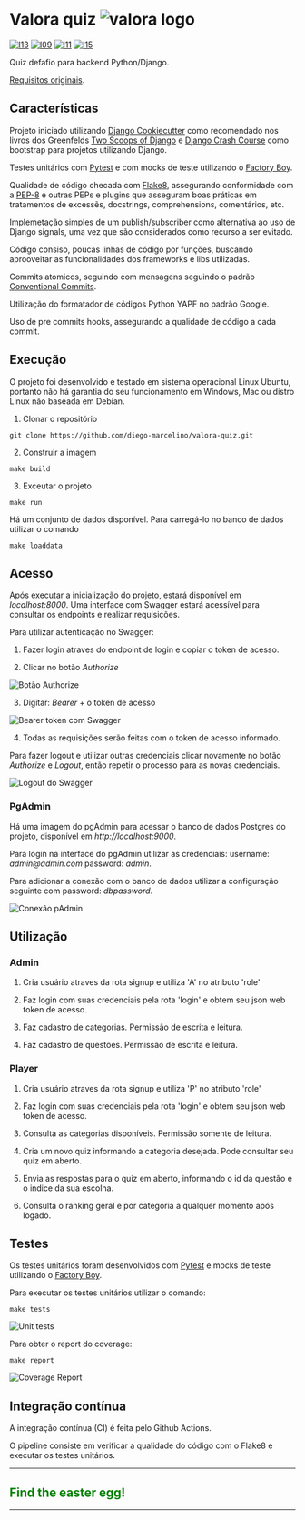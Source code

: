 # Valora quiz ![valora logo][i01]

[![l13]][l14]
[![l09]][l10]
[![l11]][l12]
[![l15]][l16]

Quiz defafio para backend Python/Django.

[Requisitos originais][r01].

## Características

Projeto iniciado utilizando [Django Cookiecutter][l01] como recomendado nos livros dos Greenfelds [Two Scoops of Django][l02] e [Django Crash Course][l03] como bootstrap para projetos utilizando Django.

Testes unitários com [Pytest][l04] e com mocks de teste utilizando o [Factory Boy][l05].

Qualidade de código checada com [Flake8][l06], assegurando conformidade com a [PEP-8][l07] e outras PEPs e plugins que asseguram boas práticas em tratamentos de excessẽs, docstrings, comprehensions, comentários, etc.

Implemetação simples de um publish/subscriber como alternativa ao uso de Django signals, uma vez que são considerados como recurso a ser evitado.

Código consiso, poucas linhas de código por funções, buscando aprooveitar as funcionalidades dos frameworks e libs utilizadas.

Commits atomicos, seguindo com mensagens seguindo o padrão [Conventional Commits][l08].

Utilização do formatador de códigos Python YAPF no padrão Google.

Uso de pre commits hooks, assegurando a qualidade de código a cada commit.

## Execução

O projeto foi desenvolvido e testado em sistema operacional Linux Ubuntu, portanto não há garantia do seu funcionamento em Windows, Mac ou distro Linux não baseada em Debian.

1. Clonar o repositório

```shell
git clone https://github.com/diego-marcelino/valora-quiz.git
```

2. Construir a imagem

```shell
make build
```

3. Exceutar o projeto

```shell
make run
```

Há um conjunto de dados disponível. Para carregá-lo no banco de dados utilizar o comando

```shell
make loaddata
```

## Acesso

Após executar a inicialização do projeto, estará disponível em _localhost:8000_. Uma interface com Swagger estará acessível para consultar os endpoints e realizar requisições.

Para utilizar autenticação no Swagger:

1. Fazer login atraves do endpoint de login e copiar o token de acesso.

2. Clicar no botão _Authorize_

![Botão Authorize][i03]

3. Digitar: _Bearer_ + o token de acesso

  ![Bearer token com Swagger][i02]

4. Todas as requisições serão feitas com o token de acesso informado.

Para fazer logout e utilizar outras credenciais clicar novamente no botão _Authorize_ e _Logout_, então repetir o processo para as novas credenciais.

![Logout do Swagger][i04]

### PgAdmin

Há uma imagem do pgAdmin para acessar o banco de dados Postgres do projeto, disponível em _http://localhost:9000_.

Para login na interface do pgAdmin utilizar as credenciais: username: _admin@admin.com_ password: _admin_.

Para adicionar a conexão com o banco de dados utilizar a configuração seguinte com password: _dbpassword_.

![Conexão pAdmin][i07]

## Utilização

### Admin

1. Cria usuário atraves da rota signup e utiliza 'A' no atributo 'role'

2. Faz login com suas credenciais pela rota 'login' e obtem seu json web token de acesso.

3. Faz cadastro de categorias. Permissão de escrita e leitura.

4. Faz cadastro de questões. Permissão de escrita e leitura.

### Player

1. Cria usuário atraves da rota signup e utiliza 'P' no atributo 'role'

2. Faz login com suas credenciais pela rota 'login' e obtem seu json web token de acesso.

3. Consulta as categorias disponíveis. Permissão somente de leitura.

4. Cria um novo quiz informando a categoria desejada. Pode consultar seu quiz em aberto.

5. Envia as respostas para o quiz em aberto, informando o id da questão e o indice da sua escolha.

6. Consulta o ranking geral e por categoria a qualquer momento após logado.

## Testes

Os testes unitários foram desenvolvidos com [Pytest][l04] e mocks de teste utilizando o [Factory Boy][l05].

Para executar os testes unitários utilizar o comando:

```shell
make tests
```

![Unit tests][i05]

Para obter o report do coverage:

```shell
make report
```

![Coverage Report][i06]

## Integração contínua

A integração contínua (CI) é feita pelo Github Actions.

O pipeline consiste em verificar a qualidade do código com o Flake8 e executar os testes unitários.

---

## <span style="color:green">Find the easter egg!</span>

---

<!-- Links -->
[l01]: https://cookiecutter-django.readthedocs.io/en/latest/ "Django Cookiecutter"
[l02]: https://b-ok.lat/book/2951511/0e8113 "Two Scoops of Django"
[l03]: https://b-ok.lat/book/5412804/9c7fd0 "Django Crash Course"
[l04]: https://docs.pytest.org "Pytes"
[l05]: https://factoryboy.readthedocs.io "Factory Boy"
[l06]: https://flake8.pycqa.org "Flake8"
[l07]: https://www.python.org/dev/peps/pep-0008/ "PEP-8"
[l08]: https://www.conventionalcommits.org/en/v1.0.0/ "Conventional Commits"
[l09]: https://img.shields.io/badge/code%20style-YAPF-000000.svg "YAPF Badge"
[l10]: https://github.com/google/yapf "YAPF Repo"
[l11]: https://img.shields.io/badge/built%20with-Cookiecutter%20Django-ff69b4.svg "Django Cookiecutter Badge"
[l12]: https://github.com/pydanny/cookiecutter-django/ "Django Cookiecutter Repo"
[l13]: https://github.com/diego-marcelino/valora-quiz/workflows/CI/badge.svg "Github Badge"
[l14]: https://github.com/diego-marcelino/valora-quiz/actions "Github Actions"
[l15]: https://img.shields.io/badge/-Diego%20Marcelino-blue?logo=Linkedin&logoColor=white "Linkedin Badge"
[l16]: https://www.linkedin.com/in/diegomarcelino/ "Linkedin Diego Marcelino"
<!-- References -->
[r01]: requirements.md "requisitos originais"
<!-- Imagens -->
[i01]: https://valora.cc/img/logo2.png "Valora logo"
[i02]: images/swagger_bearer.png "Bearer token com Swagger"
[i03]: images/swagger_authorize.png "Botão Authorize"
[i04]: images/swagger_logout.png "Swagger Logout"
[i05]: images/unit-tests.png "Unit tests"
[i06]: images/coverage-report.png "Coverage report"
[i07]: images/pgadmin.png "pg Admin server"
